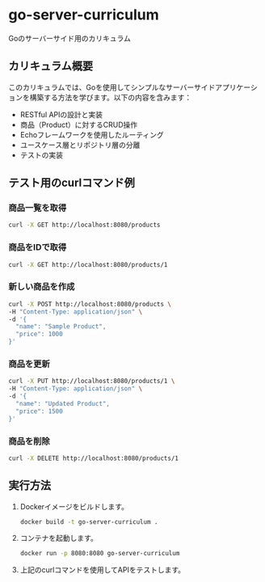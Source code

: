 # go-server-curriculum
Goのサーバーサイド用のカリキュラム

## カリキュラム概要
このカリキュラムでは、Goを使用してシンプルなサーバーサイドアプリケーションを構築する方法を学びます。以下の内容を含みます：
- RESTful APIの設計と実装
- 商品（Product）に対するCRUD操作
- Echoフレームワークを使用したルーティング
- ユースケース層とリポジトリ層の分離
- テストの実装

## テスト用のcurlコマンド例

### 商品一覧を取得
```bash
curl -X GET http://localhost:8080/products
```

### 商品をIDで取得
```bash
curl -X GET http://localhost:8080/products/1
```

### 新しい商品を作成
```bash
curl -X POST http://localhost:8080/products \
-H "Content-Type: application/json" \
-d '{
  "name": "Sample Product",
  "price": 1000
}'
```

### 商品を更新
```bash
curl -X PUT http://localhost:8080/products/1 \
-H "Content-Type: application/json" \
-d '{
  "name": "Updated Product",
  "price": 1500
}'
```

### 商品を削除
```bash
curl -X DELETE http://localhost:8080/products/1
```

## 実行方法
1. Dockerイメージをビルドします。
   ```bash
   docker build -t go-server-curriculum .
   ```

2. コンテナを起動します。
   ```bash
   docker run -p 8080:8080 go-server-curriculum
   ```

3. 上記のcurlコマンドを使用してAPIをテストします。